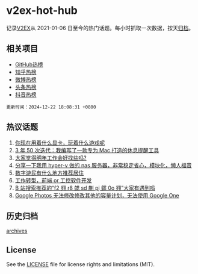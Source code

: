 # v2ex-hot-hub

 记录[V2EX](https://www.v2ex.com/)从 2021-01-06 日至今的热门话题。每小时抓取一次数据，按天[归档](archives)。
 
 ## 相关项目

- [GitHub热榜](https://github.com/lonnyzhang423/github-hot-hub)
- [知乎热榜](https://github.com/lonnyzhang423/zhihu-hot-hub)
- [微博热榜](https://github.com/lonnyzhang423/weibo-hot-hub)
- [头条热榜](https://github.com/lonnyzhang423/toutiao-hot-hub)
- [抖音热榜](https://github.com/lonnyzhang423/douyin-hot-hub)


 `更新时间：2024-12-22 18:08:31 +0800`

## 热议话题

1. [你现在用着什么显卡，玩着什么游戏呢](https://www.v2ex.com/t/1099346)
1. [3 年 50 次迭代：我编写了一款专为 Mac 打造的休息提醒工具](https://www.v2ex.com/t/1099352)
1. [大家觉得明年工作会好找些吗?](https://www.v2ex.com/t/1099320)
1. [分享一下我用 hyper-v 做的 nas 服务器，非常稳定省心，模块化，懒人福音](https://www.v2ex.com/t/1099343)
1. [数字游民有什么地方推荐居住](https://www.v2ex.com/t/1099348)
1. [工作转型，前端 or 工控软件开发](https://www.v2ex.com/t/1099333)
1. [B 站搜索推荐的“f2 翙 r8 勰 sd 蒯 pj 鳏 0o 翙”大家有遇到吗](https://www.v2ex.com/t/1099303)
1. [Google Photos 无法修改修改其他的容量计划，无法使用 Google One](https://www.v2ex.com/t/1099344)

## 历史归档

[archives](archives)

## License

See the [LICENSE](LICENSE) file for license rights and limitations (MIT).
